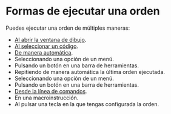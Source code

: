 # Formas de ejecutar una orden

Puedes ejecutar una orden de múltiples maneras:

* [Al abrir la ventana de dibujo](al-abrir-una-ventana-de-dibujo.md).
* [Al seleccionar un código](al-seleccionar-un-codigo.md).
* [De manera automática](de-manera-automatica/).
* Seleccionando una opción de un menú.
* Pulsando un botón en una barra de herramientas.
* Repitiendo de manera automática la última orden ejecutada.
* Seleccionando una opción de un menú.
* Pulsando un botón en una barra de herramientas.
* [Desde la línea de comandos](ejecutar-una-orden-desde-la-linea-de-comandos.md).
* En una macroinstrucción.
* Al pulsar una tecla en la que tengas configurada la orden.


